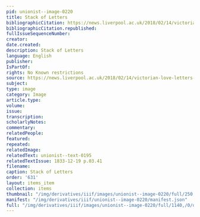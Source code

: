 ```yaml
---
pid: unionist--image-0220
title: Stack of Letters
bibliographicCitation: https://news.liverpool.ac.uk/2018/02/14/victorian-love-letters-from-the-archives/
bibliographicCitation.republished: 
fullIssueSequenceNumber: 
creator: 
date.created: 
description: Stack of Letters
language: English
publisher: 
IsPartOf: 
rights: No Known restrictions
source: https://news.liverpool.ac.uk/2018/02/14/victorian-love-letters-from-the-archives/
subject: 
type: image
category: Image
article.type: 
volume: 
issue: 
transcription: 
scholarlyNotes: 
commentary: 
relatedPeople: 
featured: 
repeated: 
relatedImage: 
relatedText: unionist--text-0195
relatedTextIssue: 1833-12-19 p.03.41
filename: 
caption: Stack of Letters
order: '631'
layout: items_item
collection: items
thumbnail: "/img/derivatives/iiif/images/unionist--image-0220/full/250,/0/default.jpg"
manifest: "/img/derivatives/iiif/unionist--image-0220/manifest.json"
full: "/img/derivatives/iiif/images/unionist--image-0220/full/1140,/0/default.jpg"
---
```

